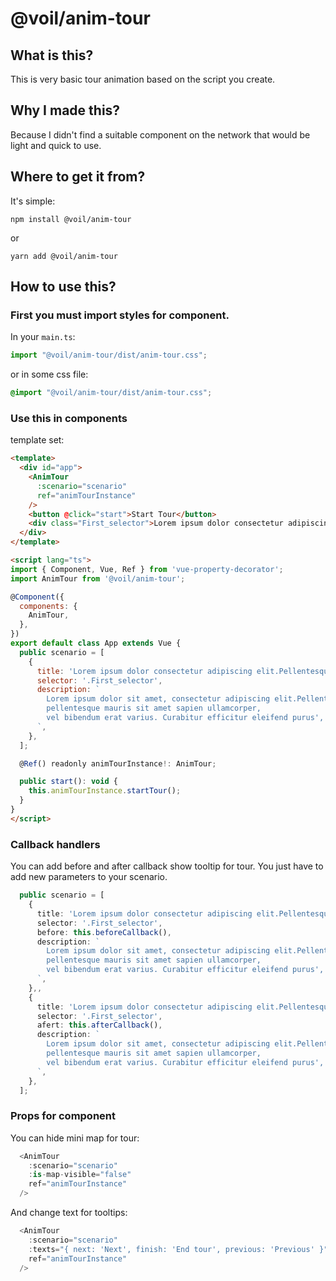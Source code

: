 # @voil/anim-tour
## What is this?

This is very basic tour animation based on the script you create.

## Why I made this?

Because I didn't find a suitable component on the network that would be light and quick to use.

## Where to get it from?

It's simple:

```
npm install @voil/anim-tour
```

or

```
yarn add @voil/anim-tour
```

## How to use this?

### First you must import styles for component.

In your `main.ts`:

```ts
import "@voil/anim-tour/dist/anim-tour.css";
```

or in some css file:

```css
@import "@voil/anim-tour/dist/anim-tour.css";
```

### Use this in components
template set:

```html
<template>
  <div id="app">
    <AnimTour
      :scenario="scenario"
      ref="animTourInstance"
    />
    <button @click="start">Start Tour</button>
    <div class="First_selector">Lorem ipsum dolor consectetur adipiscing elit.Pellentesque</div>
  </div>
</template>

<script lang="ts">
import { Component, Vue, Ref } from 'vue-property-decorator';
import AnimTour from '@voil/anim-tour';

@Component({
  components: {
    AnimTour,
  },
})
export default class App extends Vue {
  public scenario = [
    {
      title: 'Lorem ipsum dolor consectetur adipiscing elit.Pellentesque',
      selector: '.First_selector',
      description: `
        Lorem ipsum dolor sit amet, consectetur adipiscing elit.Pellentesque
        pellentesque mauris sit amet sapien ullamcorper,
        vel bibendum erat varius. Curabitur efficitur eleifend purus',
      `,
    },
  ];

  @Ref() readonly animTourInstance!: AnimTour;

  public start(): void {
    this.animTourInstance.startTour();
  }
}
</script>
```

### Callback handlers

You can add before and after callback show tooltip for tour.
You just have to add new parameters to your scenario.

```ts
  public scenario = [
    {
      title: 'Lorem ipsum dolor consectetur adipiscing elit.Pellentesque',
      selector: '.First_selector',
      before: this.beforeCallback(),
      description: `
        Lorem ipsum dolor sit amet, consectetur adipiscing elit.Pellentesque
        pellentesque mauris sit amet sapien ullamcorper,
        vel bibendum erat varius. Curabitur efficitur eleifend purus',
      `,
    },,
    {
      title: 'Lorem ipsum dolor consectetur adipiscing elit.Pellentesque',
      selector: '.First_selector',
      afert: this.afterCallback(),
      description: `
        Lorem ipsum dolor sit amet, consectetur adipiscing elit.Pellentesque
        pellentesque mauris sit amet sapien ullamcorper,
        vel bibendum erat varius. Curabitur efficitur eleifend purus',
      `,
    },
  ];
```

### Props for component
You can hide mini map for tour:

```ts
  <AnimTour
    :scenario="scenario"
    :is-map-visible="false"
    ref="animTourInstance"
  />
```

And change text for tooltips:

```ts
  <AnimTour
    :scenario="scenario"
    :texts="{ next: 'Next', finish: 'End tour', previous: 'Previous' }"
    ref="animTourInstance"
  />
```


